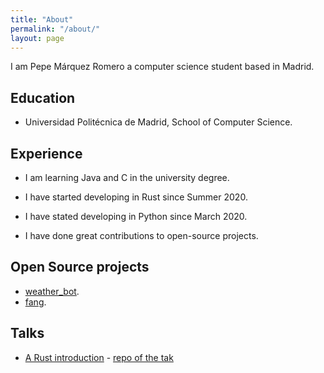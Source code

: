 ```yaml
---
title: "About"
permalink: "/about/"
layout: page
---
```


I am Pepe Márquez Romero a computer science student based in Madrid.

## Education

- Universidad Politécnica de Madrid, School of Computer Science.

## Experience 
 - I am learning Java and C in the university degree.

 - I have started developing in Rust since Summer 2020.
 
 - I have stated developing in Python since March 2020.
 
 - I have done great contributions to open-source projects.

## Open Source projects
- [weather_bot](https://github.com/pxp9/weather_bot_rust/).
- [fang](https://github.com/ayrat555/fang).

## Talks
- [A Rust introduction](https://www.youtube.com/watch?v=NL6d74ISbss) - [repo of the tak](https://github.com/pxp9/acm_rust)

